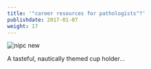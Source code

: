 ```yaml
---
title: '"career resources for pathologists"?'
publishdate: 2017-01-07
weight: 17
---
```


![nipc new](/images/nipc-new.png)

<span class="footnote fragment">A tasteful, nautically themed cup holder...</span>

